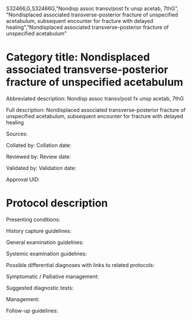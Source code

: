 S32466,G,S32466G,"Nondisp assoc transv/post fx unsp acetab, 7thG", "Nondisplaced associated transverse-posterior fracture of unspecified acetabulum, subsequent encounter for fracture with delayed healing","Nondisplaced associated transverse-posterior fracture of unspecified acetabulum"
# Category title: Nondisplaced associated transverse-posterior fracture of unspecified acetabulum

Abbreviated description: Nondisp assoc transv/post fx unsp acetab, 7thG

Full description: Nondisplaced associated transverse-posterior fracture of unspecified acetabulum, subsequent encounter for fracture with delayed healing

Sources:

Collated by:
Collation date:

Reviewed by:
Review date:

Validated by:
Validation date:

Approval UID:

# Protocol description

Presenting conditions:

History capture guidelines:

General examination guidelines:

Systemic examination guidelines:

Possible differential diagnoses with links to related protocols:

Symptomatic / Palliative management:

Suggested diagnostic tests:

Management:

Follow-up guidelines:
